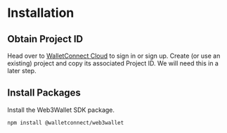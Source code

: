 # Installation

## Obtain Project ID

Head over to [WalletConnect Cloud](https://cloud.walletconnect.com/) to sign in or sign up. Create (or use an existing) project and copy its associated Project ID. We will need this in a later step.

## Install Packages

Install the Web3Wallet SDK package.

```bash npm2yarn
npm install @walletconnect/web3wallet
```
